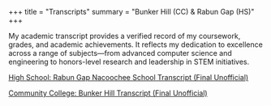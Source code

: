 +++
title = "Transcripts"
summary = "Bunker Hill (CC) & Rabun Gap (HS)"
+++

My academic transcript provides a verified record of my coursework, grades, and academic achievements. It reflects my dedication to excellence across a range of subjects—from advanced computer science and engineering to honors-level research and leadership in STEM initiatives.

[High School: Rabun Gap Nacoochee School Transcript (Final Unofficial)](./RGFTran.pdf)

[Community College: Bunker Hill Transcript (Final Unofficial)](./BHCCFtran.pdf)